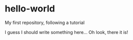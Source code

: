 # hello-world
My first repository, following a tutorial

I guess I should write something here... 
Oh look, there it is!

